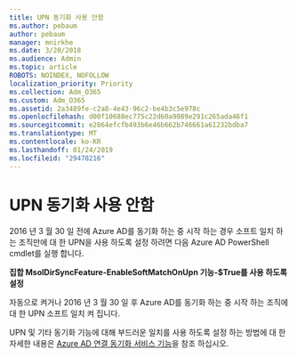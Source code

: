 ```yaml
---
title: UPN 동기화 사용 안함
ms.author: pebaum
author: pebaum
manager: mnirkhe
ms.date: 3/20/2018
ms.audience: Admin
ms.topic: article
ROBOTS: NOINDEX, NOFOLLOW
localization_priority: Priority
ms.collection: Adm_O365
ms.custom: Adm_O365
ms.assetid: 2a3489fe-c2a8-4e43-96c2-be4b3c5e978c
ms.openlocfilehash: d00f10688ec775c22d60a9089e291c265ada46f1
ms.sourcegitcommit: e2864efcfb493b6e46b662b746661a61232bdba7
ms.translationtype: MT
ms.contentlocale: ko-KR
ms.lasthandoff: 01/24/2019
ms.locfileid: "29478216"
---
```

# <a name="upn-sync-disabled"></a>UPN 동기화 사용 안함

2016 년 3 월 30 일 전에 Azure AD를 동기화 하는 중 시작 하는 경우 소프트 일치 하는 조직만에 대 한 UPN을 사용 하도록 설정 하려면 다음 Azure AD PowerShell cmdlet를 실행 합니다.
  
 **집합 MsolDirSyncFeature-EnableSoftMatchOnUpn 기능-$True를 사용 하도록 설정**
  
자동으로 켜거나 2016 년 3 월 30 일 후 Azure AD를 동기화 하는 중 시작 하는 조직에 대 한 UPN 소프트 일치 켜 집니다.
  
UPN 및 기타 동기화 기능에 대해 부드러운 일치를 사용 하도록 설정 하는 방법에 대 한 자세한 내용은 [Azure AD 연결 동기화 서비스 기능](https://docs.microsoft.com/en-us/azure/active-directory/connect/active-directory-aadconnectsyncservice-features)을 참조 하십시오.
  

